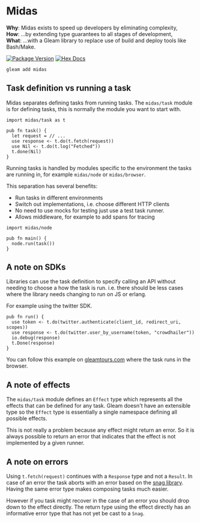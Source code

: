 # Midas

**Why**: Midas exists to speed up developers by eliminating complexity,<br/>
**How**: ...by extending type guarantees to all stages of development,<br/>
**What**: ...with a Gleam library to replace use of build and deploy tools like Bash/Make.

[![Package Version](https://img.shields.io/hexpm/v/midas)](https://hex.pm/packages/midas)
[![Hex Docs](https://img.shields.io/badge/hex-docs-ffaff3)](https://hexdocs.pm/midas/)

```sh
gleam add midas
```

## Task definition vs running a task

Midas separates defining tasks from running tasks.
The `midas/task` module is for defining tasks, this is normally the module you want to start with.

```gleam
import midas/task as t

pub fn task() {
  let request = // ...
  use response <- t.do(t.fetch(request))
  use Nil <- t.do(t.log("Fetched"))
  t.done(Nil)
}
```

Running tasks is handled by modules specific to the environment the tasks are running in,
for example `midas/node` or `midas/browser`. 

This separation has several benefits:
- Run tasks in different environments
- Switch out implementations, i.e. choose different HTTP clients
- No need to use mocks for testing just use a test task runner.
- Allows middleware, for example to add spans for tracing

```gleam
import midas/node

pub fn main() {
  node.run(task())
}
```

## A note on SDKs

Libraries can use the task definition to specify calling an API without needing to choose a how the task is run.
i.e. there should be less cases where the library needs changing to run on JS or erlang.

For example using the twitter SDK.

```gleam
pub fn run() {
  use token <- t.do(twitter.authenticate(client_id, redirect_uri, scopes))
  use response <- t.do(twitter.user_by_username(token, "crowdhailer"))
  io.debug(response)
  t.Done(response)
}
```

You can follow this example on [gleamtours.com](todo) where the task runs in the browser.

## A note of effects

The `midas/task` module defines an `Effect` type which represents all the effects that can be defined for any task.
Gleam doesn't have an extensible type so the `Effect` type is essentially a single namespace defining all possible effects.

This is not really a problem because any effect might return an error.
So it is always possible to return an error that indicates that the effect is not implemented by a given runner.


## A note on errors

Using `t.fetch(request)` continues with a `Response` type and not a `Result`.
In case of an error the task aborts with an error based on the [snag library](https://hex.pm/packages/snag).
Having the same error type makes composing tasks much easier.

However if you task might recover in the case of an error you should drop down to the effect directly.
The return type using the effect directly has an informative error type that has not yet be cast to a `Snag`.
